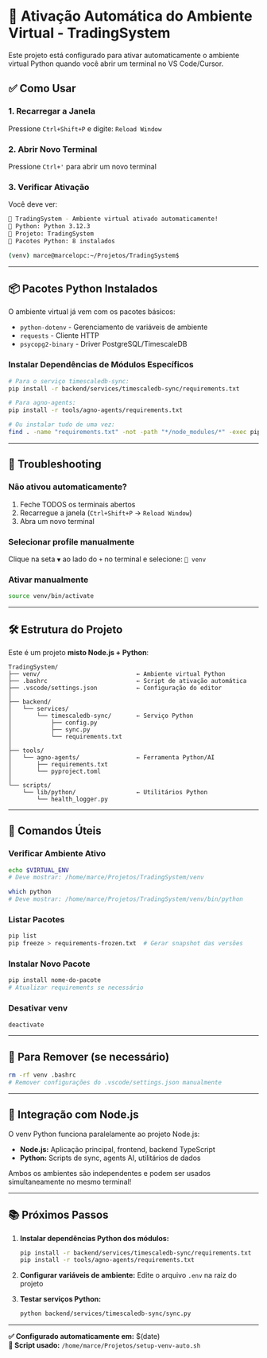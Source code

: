 # 🚀 Ativação Automática do Ambiente Virtual - TradingSystem

Este projeto está configurado para ativar automaticamente o ambiente virtual Python quando você abrir um terminal no VS Code/Cursor.

## ✅ Como Usar

### 1. Recarregar a Janela
Pressione `Ctrl+Shift+P` e digite: `Reload Window`

### 2. Abrir Novo Terminal
Pressione `Ctrl+'` para abrir um novo terminal

### 3. Verificar Ativação
Você deve ver:
```bash
🚀 TradingSystem - Ambiente virtual ativado automaticamente!
📍 Python: Python 3.12.3
💼 Projeto: TradingSystem
🐍 Pacotes Python: 8 instalados

(venv) marce@marcelopc:~/Projetos/TradingSystem$
```

---

## 📦 Pacotes Python Instalados

O ambiente virtual já vem com os pacotes básicos:
- `python-dotenv` - Gerenciamento de variáveis de ambiente
- `requests` - Cliente HTTP
- `psycopg2-binary` - Driver PostgreSQL/TimescaleDB

### Instalar Dependências de Módulos Específicos

```bash
# Para o serviço timescaledb-sync:
pip install -r backend/services/timescaledb-sync/requirements.txt

# Para agno-agents:
pip install -r tools/agno-agents/requirements.txt

# Ou instalar tudo de uma vez:
find . -name "requirements.txt" -not -path "*/node_modules/*" -exec pip install -r {} \;
```

---

## 🔧 Troubleshooting

### Não ativou automaticamente?
1. Feche TODOS os terminais abertos
2. Recarregue a janela (`Ctrl+Shift+P` → `Reload Window`)
3. Abra um novo terminal

### Selecionar profile manualmente
Clique na seta `▼` ao lado do `+` no terminal e selecione: `🔵 venv`

### Ativar manualmente
```bash
source venv/bin/activate
```

---

## 🛠️ Estrutura do Projeto

Este é um projeto **misto Node.js + Python**:

```
TradingSystem/
├── venv/                           ← Ambiente virtual Python
├── .bashrc                         ← Script de ativação automática
├── .vscode/settings.json           ← Configuração do editor
│
├── backend/
│   └── services/
│       └── timescaledb-sync/       ← Serviço Python
│           ├── config.py
│           ├── sync.py
│           └── requirements.txt
│
├── tools/
│   └── agno-agents/                ← Ferramenta Python/AI
│       ├── requirements.txt
│       └── pyproject.toml
│
└── scripts/
    └── lib/python/                 ← Utilitários Python
        └── health_logger.py
```

---

## 📝 Comandos Úteis

### Verificar Ambiente Ativo
```bash
echo $VIRTUAL_ENV
# Deve mostrar: /home/marce/Projetos/TradingSystem/venv

which python
# Deve mostrar: /home/marce/Projetos/TradingSystem/venv/bin/python
```

### Listar Pacotes
```bash
pip list
pip freeze > requirements-frozen.txt  # Gerar snapshot das versões
```

### Instalar Novo Pacote
```bash
pip install nome-do-pacote
# Atualizar requirements se necessário
```

### Desativar venv
```bash
deactivate
```

---

## 🔄 Para Remover (se necessário)

```bash
rm -rf venv .bashrc
# Remover configurações do .vscode/settings.json manualmente
```

---

## 🎯 Integração com Node.js

O venv Python funciona paralelamente ao projeto Node.js:
- **Node.js:** Aplicação principal, frontend, backend TypeScript
- **Python:** Scripts de sync, agents AI, utilitários de dados

Ambos os ambientes são independentes e podem ser usados simultaneamente no mesmo terminal!

---

## 📚 Próximos Passos

1. **Instalar dependências Python dos módulos:**
   ```bash
   pip install -r backend/services/timescaledb-sync/requirements.txt
   pip install -r tools/agno-agents/requirements.txt
   ```

2. **Configurar variáveis de ambiente:**
   Edite o arquivo `.env` na raiz do projeto

3. **Testar serviços Python:**
   ```bash
   python backend/services/timescaledb-sync/sync.py
   ```

---

**✅ Configurado automaticamente em:** $(date)  
**🔧 Script usado:** `/home/marce/Projetos/setup-venv-auto.sh`









